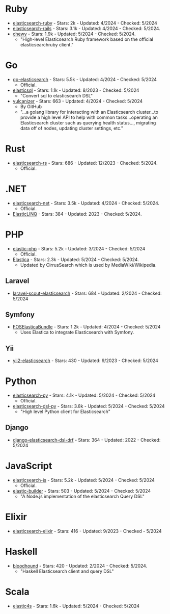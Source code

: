 # Ruby
- [elasticsearch-ruby](https://github.com/elastic/elasticsearch-ruby) - Stars: 2k - Updated: 4/2024 - Checked: 5/2024
- [elasticsearch-rails](https://github.com/elastic/elasticsearch-rails) - Stars: 3.1k - Updated: 4/2024 - Checked: 5/2024.
- [chewy](https://github.com/toptal/chewy) - Stars: 1.9k - Updated: 5/2024 - Checked: 5/2024.
    - "High-level Elasticsearch Ruby framework based on the official elasticsearchruby client."

# Go
- [go-elasticsearch](https://github.com/elastic/go-elasticsearch) - Stars: 5.5k - Updated: 4/2024 - Checked: 5/2024
    - Official.
- [elasticsql](https://github.com/cch123/elasticsql) - Stars: 1.1k - Updated: 8/2023 - Checked: 5/2024
    - "Convert sql to elasticsearch DSL"
- [vulcanizer](https://github.com/github/vulcanizer) - Stars: 663 - Updated: 4/2024 - Checked: 5/2024
    - By GitHub
    - "...a golang library for interacting with an Elasticsearch cluster...to provide a high level API to help with common tasks...operating an Elasticsearch cluster such as querying health status..., migrating data off of nodes, updating cluster settings, etc."

# Rust
- [elasticsearch-rs](https://github.com/elastic/elasticsearch-rs) - Stars: 686 - Updated: 12/2023 - Checked: 5/2024.
    - Official.

# .NET
- [elasticsearch-net](https://github.com/elastic/elasticsearch-net) - Stars: 3.5k - Updated: 4/2024 - Checked: 5/2024.
    - Official.
- [ElasticLINQ](https://github.com/ElasticLINQ/ElasticLINQ) - Stars: 384 - Updated: 2023 - Checked: 5/2024.

# PHP
- [elastic-php](https://github.com/elastic/elasticsearch-php) - Stars: 5.2k - Updated: 3/2024 - Checked: 5/2024
    - Official.
- [Elastica](https://github.com/ruflin/Elastica) - Stars: 2.3k - Updated: 5/2024 - Checked: 5/2024.
    - Updated by CirrusSearch which is used by MediaWiki/Wikipedia.

## Laravel
- [laravel-scout-elasticsearch](https://github.com/matchish/laravel-scout-elasticsearch) - Stars: 684 - Updated: 2/2024 - Checked: 5/2024

## Symfony
- [FOSElasticaBundle](https://github.com/FriendsOfSymfony/FOSElasticaBundle) - Stars: 1.2k - Updated: 4/2024 - Checked: 5/2024
    - Uses Elastica to integrate Elasticsearch with Symfony.

## Yii
- [yii2-elasticsearch](https://github.com/yiisoft/yii2-elasticsearch) - Stars: 430 - Updated: 9/2023 - Checked: 5/2024

# Python
- [elasticsearch-py](https://github.com/elastic/elasticsearch-py) - Stars: 4.1k - Updated: 5/2024 - Checked: 5/2024
    - Official.
- [elasticsearch-dsl-py](https://github.com/elastic/elasticsearch-dsl-py) - Stars: 3.8k - Updated: 5/2024 - Checked: 5/2024
    - "High level Python client for Elasticsearch"

## Django
- [django-elasticsearch-dsl-drf](https://github.com/barseghyanartur/django-elasticsearch-dsl-drf) - Stars: 364 - Updated: 2022 - Checked: 5/2024

# JavaScript
- [elasticsearch-js](https://github.com/elastic/elasticsearch-js) - Stars: 5.2k - Updated: 5/2024 - Checked: 5/2024
    - Official.
- [elastic-builder](https://github.com/sudo-suhas/elastic-builder) - Stars: 503 - Updated: 5/2024 - Checked: 5/2024
    - "A Node.js implementation of the elasticsearch Query DSL"

# Elixir
- [elasticsearch-elixir](https://github.com/danielberkompas/elasticsearch-elixir) - Stars: 416 - Updated: 9/2023 - Checked - 5/2024

# Haskell
- [bloodhound](https://github.com/bitemyapp/bloodhound) - Stars: 420 - Updated: 2/2024 - Checked: 5/2024.
    - "Haskell Elasticsearch client and query DSL"

# Scala
- [elastic4s](https://github.com/Philippus/elastic4s) - Stars: 1.6k - Updated: 5/2024 - Checked: 5/2024